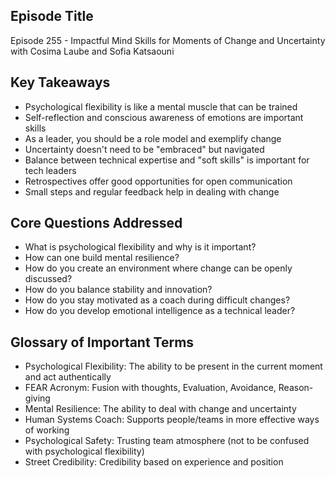 ## Episode Title
Episode 255 - Impactful Mind Skills for Moments of Change and Uncertainty with Cosima Laube and Sofia Katsaouni

## Key Takeaways
- Psychological flexibility is like a mental muscle that can be trained
- Self-reflection and conscious awareness of emotions are important skills
- As a leader, you should be a role model and exemplify change
- Uncertainty doesn't need to be "embraced" but navigated
- Balance between technical expertise and "soft skills" is important for tech leaders
- Retrospectives offer good opportunities for open communication
- Small steps and regular feedback help in dealing with change

## Core Questions Addressed
- What is psychological flexibility and why is it important?
- How can one build mental resilience?
- How do you create an environment where change can be openly discussed?
- How do you balance stability and innovation?
- How do you stay motivated as a coach during difficult changes?
- How do you develop emotional intelligence as a technical leader?

## Glossary of Important Terms
- Psychological Flexibility: The ability to be present in the current moment and act authentically
- FEAR Acronym: Fusion with thoughts, Evaluation, Avoidance, Reason-giving
- Mental Resilience: The ability to deal with change and uncertainty
- Human Systems Coach: Supports people/teams in more effective ways of working
- Psychological Safety: Trusting team atmosphere (not to be confused with psychological flexibility)
- Street Credibility: Credibility based on experience and position
